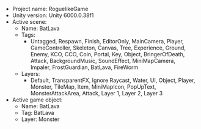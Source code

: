 <!-- UNITY CODE ASSIST INSTRUCTIONS START -->
- Project name: RoguelikeGame
- Unity version: Unity 6000.0.38f1
- Active scene:
  - Name: BatLava
  - Tags:
    - Untagged, Respawn, Finish, EditorOnly, MainCamera, Player, GameController, Skeleton, Canvas, Tree, Experience, Ground, Enemy, KCO, CCO, Coin, Portal, Key, Object, BringerOfDeath, Attack, BackgroundMusic, SoundEffect, MiniMapCamera, Impaler, FrostGuardian, BatLava, FireWorm
  - Layers:
    - Default, TransparentFX, Ignore Raycast, Water, UI, Object, Player, Monster, TileMap, Item, MiniMapIcon, PopUpText, MonsterAttackArea, Attack, Layer 1, Layer 2, Layer 3
- Active game object:
  - Name: BatLava
  - Tag: BatLava
  - Layer: Monster
<!-- UNITY CODE ASSIST INSTRUCTIONS END -->